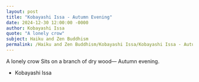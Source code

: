 ```yaml
---
layout: post
title: "Kobayashi Issa - Autumn Evening"
date: 2024-12-30 12:00:00 -0000
author: Kobayashi Issa
quote: "A lonely crow"
subject: Haiku and Zen Buddhism
permalink: /Haiku and Zen Buddhism/Kobayashi Issa/Kobayashi Issa - Autumn Evening
---
```


A lonely crow
Sits on a branch of dry wood—
Autumn evening.

- Kobayashi Issa
